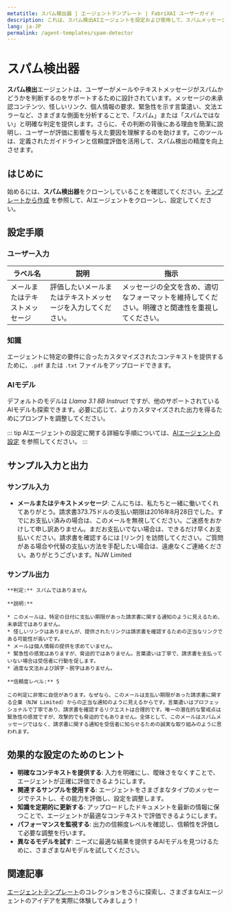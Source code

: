 ```yaml
---
metatitle: スパム検出器 | エージェントテンプレート | FabriXAI ユーザーガイド
description: これは、スパム検出AIエージェントを設定および使用して、スパムメッセージを効率的に識別するためのユーザーガイドです。
lang: ja-JP
permalink: /agent-templates/spam-detector
---
```


# スパム検出器

**スパム検出**エージェントは、ユーザーがメールやテキストメッセージがスパムかどうかを判断するのをサポートするために設計されています。メッセージの未承認コンテンツ、怪しいリンク、個人情報の要求、緊急性を示す言葉遣い、文法エラーなど、さまざまな側面を分析することで、「スパム」または「スパムではない」と明確な判定を提供します。さらに、その判断の背後にある理由を簡潔に説明し、ユーザーが評価に影響を与えた要因を理解するのを助けます。このツールは、定義されたガイドラインと信頼度評価を活用して、スパム検出の精度を向上させます。

## はじめに

始めるには、**スパム検出器**をクローンしていることを確認してください。[テンプレートから作成](/en-us/create-from-templates/) を参照して、AIエージェントをクローンし、設定してください。

## 設定手順

### ユーザー入力

| ラベル名               | 説明                                                    | 指示                                                                                                       |
| ---------------------- | ------------------------------------------------------- | ---------------------------------------------------------------------------------------------------------- |
| メールまたはテキストメッセージ | 評価したいメールまたはテキストメッセージを入力してください。 | メッセージの全文を含め、適切なフォーマットを維持してください。明確さと関連性を重視してください。                      |

### 知識

エージェントに特定の要件に合ったカスタマイズされたコンテキストを提供するために、`.pdf` または `.txt` ファイルをアップロードできます。

### AIモデル

デフォルトのモデルは *Llama 3.1 8B Instruct* ですが、他のサポートされているAIモデルも探索できます。必要に応じて、よりカスタマイズされた出力を得るためにプロンプトを調整してください。

::: tip
AIエージェントの設定に関する詳細な手順については、[AIエージェントの設定](/en-us/configuer-ai-agent/) を参照してください。
:::

## サンプル入力と出力

### サンプル入力

- **メールまたはテキストメッセージ**: こんにちは、私たちと一緒に働いてくれてありがとう。請求書373.75ドルの支払い期限は2016年8月28日でした。すでにお支払い済みの場合は、このメールを無視してください。ご迷惑をおかけして申し訳ありません。まだお支払いでない場合は、できるだけ早くお支払いください。請求書を確認するには [リンク] を訪問してください。ご質問がある場合や代替の支払い方法を手配したい場合は、遠慮なくご連絡ください。ありがとうございます。NJW Limited

### サンプル出力

```
**判定:** スパムではありません

**説明:**

* このメールは、特定の日付に支払い期限があった請求書に関する通知のように見えるため、未承認ではありません。
* 怪しいリンクはありませんが、提供されたリンクは請求書を確認するための正当なリンクである可能性が高いです。
* メールは個人情報の提供を求めていません。
* 緊急性の感覚はありますが、脅迫的ではありません。言葉遣いは丁寧で、請求書を支払っていない場合は受信者に行動を促します。
* 過度な文法および誤字・脱字はありません。

**信頼度レベル:** 5

この判定に非常に自信があります。なぜなら、このメールは支払い期限があった請求書に関する企業（NJW Limited）からの正当な通知のように見えるからです。言葉遣いはプロフェッショナルで丁寧であり、請求書を確認するリクエストは合理的です。唯一の潜在的な警戒点は緊急性の感覚ですが、攻撃的でも脅迫的でもありません。全体として、このメールはスパムメッセージではなく、請求書に関する通知を受信者に知らせるための誠実な取り組みのように思われます。
```

## 効果的な設定のためのヒント

- **明確なコンテキストを提供する**: 入力を明確にし、曖昧さをなくすことで、エージェントが正確に評価できるようにします。
- **関連するサンプルを使用する**: エージェントをさまざまなタイプのメッセージでテストし、その能力を評価し、設定を調整します。
- **知識を定期的に更新する**: アップロードしたドキュメントを最新の情報に保つことで、エージェントが最適なコンテキストで評価できるようにします。
- **パフォーマンスを監視する**: 出力の信頼度レベルを確認し、信頼性を評価して必要な調整を行います。
- **異なるモデルを試す**: ニーズに最適な結果を提供するAIモデルを見つけるために、さまざまなAIモデルを試してください。

## 関連記事

[エージェントテンプレート](/en-us/agent-templates/)のコレクションをさらに探索し、さまざまなAIエージェントのアイデアを実際に体験してみましょう！